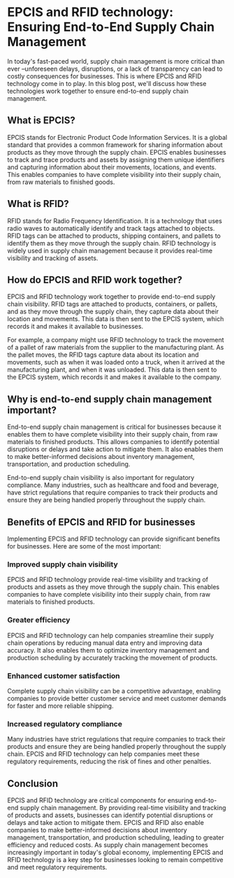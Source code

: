 # EPCIS and RFID technology: Ensuring End-to-End Supply Chain Management

In today's fast-paced world, supply chain management is more critical than ever –unforeseen delays, disruptions, or a lack of transparency can lead to costly consequences for businesses. This is where EPCIS and RFID technology come in to play. In this blog post, we'll discuss how these technologies work together to ensure end-to-end supply chain management.

## What is EPCIS?

EPCIS stands for Electronic Product Code Information Services. It is a global standard that provides a common framework for sharing information about products as they move through the supply chain. EPCIS enables businesses to track and trace products and assets by assigning them unique identifiers and capturing information about their movements, locations, and events. This enables companies to have complete visibility into their supply chain, from raw materials to finished goods.

## What is RFID?

RFID stands for Radio Frequency Identification. It is a technology that uses radio waves to automatically identify and track tags attached to objects. RFID tags can be attached to products, shipping containers, and pallets to identify them as they move through the supply chain. RFID technology is widely used in supply chain management because it provides real-time visibility and tracking of assets.

## How do EPCIS and RFID work together?

EPCIS and RFID technology work together to provide end-to-end supply chain visibility. RFID tags are attached to products, containers, or pallets, and as they move through the supply chain, they capture data about their location and movements. This data is then sent to the EPCIS system, which records it and makes it available to businesses.

For example, a company might use RFID technology to track the movement of a pallet of raw materials from the supplier to the manufacturing plant. As the pallet moves, the RFID tags capture data about its location and movements, such as when it was loaded onto a truck, when it arrived at the manufacturing plant, and when it was unloaded. This data is then sent to the EPCIS system, which records it and makes it available to the company.

## Why is end-to-end supply chain management important?

End-to-end supply chain management is critical for businesses because it enables them to have complete visibility into their supply chain, from raw materials to finished products. This allows companies to identify potential disruptions or delays and take action to mitigate them. It also enables them to make better-informed decisions about inventory management, transportation, and production scheduling.

End-to-end supply chain visibility is also important for regulatory compliance. Many industries, such as healthcare and food and beverage, have strict regulations that require companies to track their products and ensure they are being handled properly throughout the supply chain.

## Benefits of EPCIS and RFID for businesses

Implementing EPCIS and RFID technology can provide significant benefits for businesses. Here are some of the most important:

### Improved supply chain visibility

EPCIS and RFID technology provide real-time visibility and tracking of products and assets as they move through the supply chain. This enables companies to have complete visibility into their supply chain, from raw materials to finished products.

### Greater efficiency

EPCIS and RFID technology can help companies streamline their supply chain operations by reducing manual data entry and improving data accuracy. It also enables them to optimize inventory management and production scheduling by accurately tracking the movement of products.

### Enhanced customer satisfaction

Complete supply chain visibility can be a competitive advantage, enabling companies to provide better customer service and meet customer demands for faster and more reliable shipping.

### Increased regulatory compliance

Many industries have strict regulations that require companies to track their products and ensure they are being handled properly throughout the supply chain. EPCIS and RFID technology can help companies meet these regulatory requirements, reducing the risk of fines and other penalties.

## Conclusion

EPCIS and RFID technology are critical components for ensuring end-to-end supply chain management. By providing real-time visibility and tracking of products and assets, businesses can identify potential disruptions or delays and take action to mitigate them. EPCIS and RFID also enable companies to make better-informed decisions about inventory management, transportation, and production scheduling, leading to greater efficiency and reduced costs. As supply chain management becomes increasingly important in today's global economy, implementing EPCIS and RFID technology is a key step for businesses looking to remain competitive and meet regulatory requirements.
